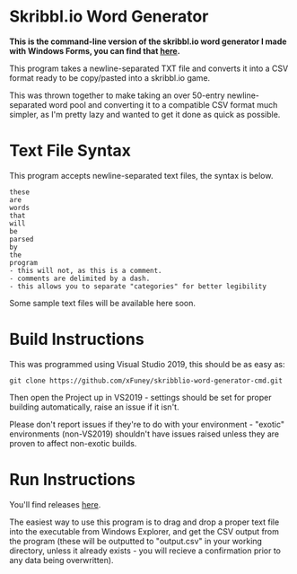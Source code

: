 # Skribbl.io Word Generator
__This is the command-line version of the skribbl.io word generator I made with Windows Forms, you can find that [here](https://github.com/xFuney/skribblio-word-generator).__

This program takes a newline-separated TXT file and converts it into a CSV format ready to be copy/pasted into a skribbl.io game.

This was thrown together to make taking an over 50-entry newline-separated word pool and converting it to a compatible CSV format much simpler, as I'm pretty lazy and wanted to get it done as quick as possible.

# Text File Syntax
This program accepts newline-separated text files, the syntax is below.
```
these
are
words
that
will
be
parsed
by
the
program
- this will not, as this is a comment.
- comments are delimited by a dash.
- this allows you to separate "categories" for better legibility
```
Some sample text files will be available here soon.
# Build Instructions
This was programmed using Visual Studio 2019, this should be as easy as:
```
git clone https://github.com/xFuney/skribblio-word-generator-cmd.git
```
Then open the Project up in VS2019 - settings should be set for proper building automatically, raise an issue if it isn't.

Please don't report issues if they're to do with your environment - "exotic" environments (non-VS2019) shouldn't have issues raised unless they are proven to affect non-exotic builds.
# Run Instructions
You'll find releases [here](https://github.com/xFuney/skribblio-word-generator-cmd/releases).

The easiest way to use this program is to drag and drop a proper text file into the executable from Windows Explorer, and get the CSV output from the program (these will be outputted to "output.csv" in your working directory, unless it already exists - you will recieve a confirmation prior to any data being overwritten).
